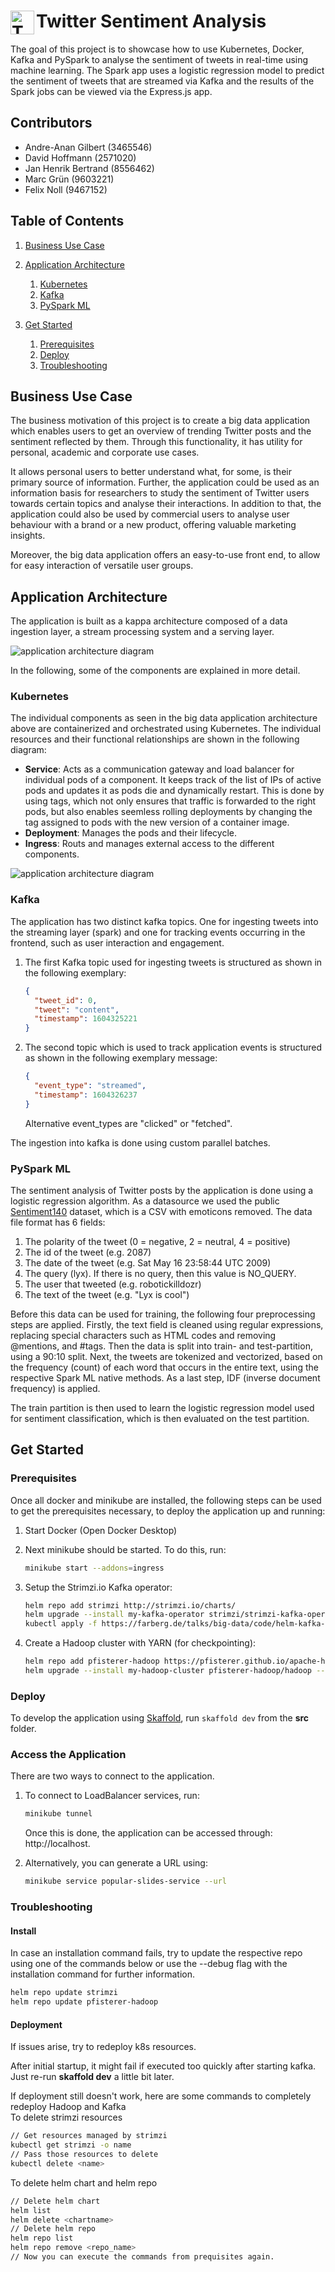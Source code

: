 
# <img align="left" width="38" height="38" src="https://en.wikipedia.org/wiki/Twitter#/media/File:Logo_of_Twitter.svg" alt="Twitter Icon"> Twitter Sentiment Analysis

The goal of this project is to showcase how to use Kubernetes, Docker, Kafka and PySpark to analyse the sentiment of tweets in real-time using machine learning. The Spark app uses a logistic regression model to predict the sentiment of tweets that are streamed via Kafka and the results of the Spark jobs can be viewed via the Express.js app. 

## Contributors
- Andre-Anan Gilbert (3465546)
- David Hoffmann (2571020)
- Jan Henrik Bertrand (8556462)
- Marc Grün (9603221)
- Felix Noll (9467152)

## Table of Contents
1. [Business Use Case](#business-use-case)
2. [Application Architecture](#application-architecture)

     1. [Kubernetes](#kubernetes)
     2. [Kafka](#kafka)
     3. [PySpark ML](#pyspark-ml)
  
3. [Get Started](#get-started)
     1. [Prerequisites](#prerequisites)
     2. [Deploy](#deploy)
     3. [Troubleshooting](#troubleshooting)

## Business Use Case

The business motivation of this project is to create a big data application which enables users to get an overview of trending Twitter posts and the sentiment reflected by them. Through this functionality, it has utility for personal, academic and corporate use cases. 

It allows personal users to better understand what, for some, is their primary source of information. 
Further, the application could be used as an information basis for researchers to study the sentiment of Twitter users towards certain topics and analyse their interactions. 
In addition to that, the application could also be used by commercial users to analyse user behaviour with a brand or a new product, offering valuable marketing insights.

Moreover, the big data application offers an easy-to-use front end, to allow for easy interaction of versatile user groups.

## Application Architecture

The application is built as a kappa architecture composed of a data ingestion layer, a stream processing system and a serving layer.

![application architecture diagram](https://github.com/Andre-Gilbert/Twitter-Sentiment-Analysis/blob/main/docs/application_kappa_architecture.png)

In the following, some of the components are explained in more detail.

### Kubernetes

The individual components as seen in the big data application architecture above are containerized and orchestrated using Kubernetes. The individual resources and their functional relationships are shown in the following diagram:

- **Service**: Acts as a communication gateway and load balancer for individual pods of a component. It keeps track of the list of IPs of active pods and updates it as pods die and dynamically restart. This is done by using tags, which not only ensures that traffic is forwarded  to the right pods, but also enables seemless rolling deployments by changing the tag assigned to pods with the new version of a container image.
- **Deployment**: Manages the pods and their lifecycle.
- **Ingress**: Routs and manages external access to the different components.

![application architecture diagram](https://github.com/Andre-Gilbert/Twitter-Sentiment-Analysis/blob/main/docs/kubernetis_resources.png)

### Kafka

The application has two distinct kafka topics. One for ingesting tweets into the streaming layer (spark) and one for tracking events occurring in the frontend, such as user interaction and engagement.

1. The first Kafka topic used for ingesting tweets is structured as shown in the following exemplary:
     ```json
     {
       "tweet_id": 0,
       "tweet": "content",
       "timestamp": 1604325221
     }
     ```

2. The second topic which is used to track application events is structured as shown in the following exemplary message:
     ```json
     {
       "event_type": "streamed", 
       "timestamp": 1604326237
     }
     ```
     Alternative event_types are "clicked" or "fetched".

The ingestion into kafka is done using custom parallel batches. 


### PySpark ML

The sentiment analysis of Twitter posts by the application is done using a logistic regression algorithm. As a datasource we used the public [Sentiment140](http://help.sentiment140.com/for-students) dataset, which is a CSV with emoticons removed. The data file format has 6 fields:

1. The polarity of the tweet (0 = negative, 2 = neutral, 4 = positive)
2. The id of the tweet (e.g. 2087)
3. The date of the tweet (e.g. Sat May 16 23:58:44 UTC 2009)
4. The query (lyx). If there is no query, then this value is NO_QUERY.
5. The user that tweeted (e.g. robotickilldozr)
6. The text of the tweet (e.g. "Lyx is cool")

Before this data can be used for training, the following four preprocessing steps are applied. Firstly, the text field is cleaned using regular expressions, replacing special characters such as HTML codes and removing @mentions, and #tags. Then the data is split into train- and test-partition, using a 90:10 split. Next, the tweets are tokenized and vectorized, based on the frequency (count) of each word that occurs in the entire text, using the respective Spark ML native methods. As a last step, IDF (inverse document frequency) is applied.

The train partition is then used to learn the logistic regression model used for sentiment classification, which is then evaluated on the test partition.

## Get Started

### Prerequisites

Once all docker and minikube are installed, the following steps can be used to get the prerequisites necessary, to deploy the application up and running:

1. Start Docker (Open Docker Desktop)

2. Next minikube should be started. To do this, run:
     
     ```bash
     minikube start --addons=ingress
     ```

3. Setup the Strimzi.io Kafka operator:

     ```bash
     helm repo add strimzi http://strimzi.io/charts/
     helm upgrade --install my-kafka-operator strimzi/strimzi-kafka-operator
     kubectl apply -f https://farberg.de/talks/big-data/code/helm-kafka-operator/kafka-cluster-def.yaml
     ```

4. Create a Hadoop cluster with YARN (for checkpointing):

     ```bash
     helm repo add pfisterer-hadoop https://pfisterer.github.io/apache-hadoop-helm/
     helm upgrade --install my-hadoop-cluster pfisterer-hadoop/hadoop --namespace=default --set hdfs.dataNode.replicas=1 --set yarn.nodeManager.replicas=1 --set hdfs.webhdfs.enabled=true
     ```

### Deploy

To develop the application using [Skaffold](https://skaffold.dev/), run `skaffold dev` from the **src** folder.

### Access the Application
There are two ways to connect to the application. 

1. To connect to LoadBalancer services, run:

     ```bash
     minikube tunnel
     ```
     
     Once this is done, the application can be accessed through: http://localhost.

2. Alternatively, you can generate a URL using:

     ```bash
     minikube service popular-slides-service --url
     ```

### Troubleshooting

#### Install

In case an installation command fails, try to update the respective repo using one of the commands below or use the --debug flag with the installation command for further information.

```bash
helm repo update strimzi
helm repo update pfisterer-hadoop
```

#### Deployment

If issues arise, try to redeploy k8s resources.

After initial startup, it might fail if executed too quickly after starting kafka. Just re-run **skaffold dev** a little bit later.

If deployment still doesn't work, here are some commands to completely redeploy Hadoop and Kafka <br />
To delete strimzi resources

```bash
// Get resources managed by strimzi
kubectl get strimzi -o name
// Pass those resources to delete
kubectl delete <name>
```

To delete helm chart and helm repo

```bash
// Delete helm chart
helm list
helm delete <chartname>
// Delete helm repo
helm repo list
helm repo remove <repo_name>
// Now you can execute the commands from prequisites again.
```
